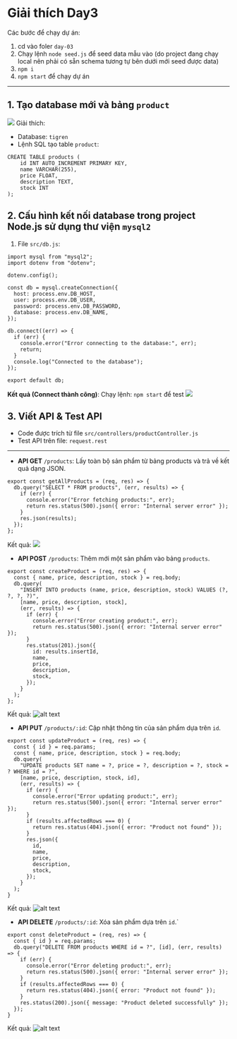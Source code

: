 # Giải thích Day3

Các bước để chạy dự án:
1. cd vào foler `day-03`
2. Chạy lệnh `node seed.js` để seed data mẫu vào (do project đang chạy local nên phải có sẵn schema tương tự bên dưới mới seed được data)
3. `npm i`
4. `npm start` để chạy dự án

---

## 1. Tạo database mới và bảng `product`
![](screenshots/1.png)
Giải thích:
- Database: `tigren`
- Lệnh SQL tạo table `product`:
```
CREATE TABLE products (
    id INT AUTO_INCREMENT PRIMARY KEY,
    name VARCHAR(255),
    price FLOAT,
    description TEXT,
    stock INT
);
```

## 2. Cấu hình kết nối database trong project Node.js sử dụng thư viện `mysql2`
1. File `src/db.js`:
```
import mysql from "mysql2";
import dotenv from "dotenv";

dotenv.config();

const db = mysql.createConnection({
  host: process.env.DB_HOST,
  user: process.env.DB_USER,
  password: process.env.DB_PASSWORD,
  database: process.env.DB_NAME,
});

db.connect((err) => {
  if (err) {
    console.error("Error connecting to the database:", err);
    return;
  }
  console.log("Connected to the database");
});

export default db;
```

**Kết quả (Connect thành công)**: Chạy lệnh: `npm start` để test
![](screenshots/2.png)

## 3. Viết API & Test API
- Code được trích từ file `src/controllers/productController.js`
- Test API trên file: `request.rest`
---
- **API GET** `/products`: Lấy toàn bộ sản phẩm từ bảng products và trả về kết quả dạng JSON.
```
export const getAllProducts = (req, res) => {
  db.query("SELECT * FROM products", (err, results) => {
    if (err) {
      console.error("Error fetching products:", err);
      return res.status(500).json({ error: "Internal server error" });
    }
    res.json(results);
  });
};
```
Kết quả:
![](screenshots/3.png)

- **API POST** `/products`: Thêm mới một sản phẩm vào bảng `products`.
```
export const createProduct = (req, res) => {
  const { name, price, description, stock } = req.body;
  db.query(
    "INSERT INTO products (name, price, description, stock) VALUES (?, ?, ?, ?)",
    [name, price, description, stock],
    (err, results) => {
      if (err) {
        console.error("Error creating product:", err);
        return res.status(500).json({ error: "Internal server error" });
      }
      res.status(201).json({
        id: results.insertId,
        name,
        price,
        description,
        stock,
      });
    }
  );
};
```
Kết quả:
![alt text](screenshots/4.png)

- **API PUT** `/products/:id`: Cập nhật thông tin của sản phẩm dựa trên `id`.
```
export const updateProduct = (req, res) => {
  const { id } = req.params;
  const { name, price, description, stock } = req.body;
  db.query(
    "UPDATE products SET name = ?, price = ?, description = ?, stock = ? WHERE id = ?",
    [name, price, description, stock, id],
    (err, results) => {
      if (err) {
        console.error("Error updating product:", err);
        return res.status(500).json({ error: "Internal server error" });
      }
      if (results.affectedRows === 0) {
        return res.status(404).json({ error: "Product not found" });
      }
      res.json({
        id,
        name,
        price,
        description,
        stock,
      });
    }
  );
}
```
Kết quả:
![alt text](screenshots/5.png)

- **API DELETE** `/products/:id`: Xóa sản phẩm dựa trên `id`.`
```
export const deleteProduct = (req, res) => {
  const { id } = req.params;
  db.query("DELETE FROM products WHERE id = ?", [id], (err, results) => {
    if (err) {
      console.error("Error deleting product:", err);
      return res.status(500).json({ error: "Internal server error" });
    }
    if (results.affectedRows === 0) {
      return res.status(404).json({ error: "Product not found" });
    }
    res.status(200).json({ message: "Product deleted successfully" });
  });
}
```
Kết quả:
![alt text](screenshots/6.png)